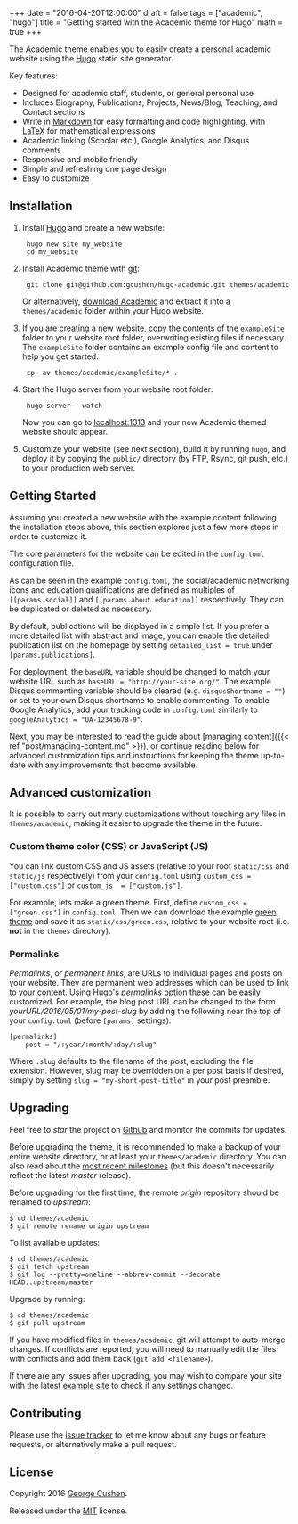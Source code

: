 +++
date = "2016-04-20T12:00:00"
draft = false
tags = ["academic", "hugo"]
title = "Getting started with the Academic theme for Hugo"
math = true
+++

The Academic theme enables you to easily create a personal academic website using the [Hugo](https://gohugo.io) static site generator.

Key features:

- Designed for academic staff, students, or general personal use
- Includes Biography, Publications, Projects, News/Blog, Teaching, and Contact sections
- Write in [Markdown](https://github.com/adam-p/markdown-here/wiki/Markdown-Cheatsheet) for easy formatting and code highlighting, with [LaTeX](https://en.wikibooks.org/wiki/LaTeX/Mathematics) for mathematical expressions
- Academic linking (Scholar etc.), Google Analytics, and Disqus comments
- Responsive and mobile friendly
- Simple and refreshing one page design
- Easy to customize


## Installation

1. Install [Hugo](https://gohugo.io/overview/installing/) and create a new website:

        hugo new site my_website
        cd my_website

2. Install Academic theme with [git](https://help.github.com/articles/set-up-git/):

        git clone git@github.com:gcushen/hugo-academic.git themes/academic

    Or alternatively, [download Academic](https://github.com/gcushen/hugo-academic/archive/master.zip) and extract it into a `themes/academic` folder within your Hugo website.

3. If you are creating a new website, copy the contents of the `exampleSite` folder to your website root folder, overwriting existing files if necessary. The `exampleSite` folder contains an example config file and content to help you get started.

        cp -av themes/academic/exampleSite/* .

4. Start the Hugo server from your website root folder:

        hugo server --watch

    Now you can go to [localhost:1313](http://localhost:1313) and your new Academic themed website should appear.

5. Customize your website (see next section), build it by running `hugo`, and deploy it by copying the `public/` directory (by FTP, Rsync, git push, etc.) to your production web server.


## Getting Started

Assuming you created a new website with the example content following the installation steps above, this section explores just a few more steps in order to customize it.

The core parameters for the website can be edited in the `config.toml` configuration file.

As can be seen in the example `config.toml`, the social/academic networking icons and education qualifications are defined as multiples of `[[params.social]]` and `[[params.about.education]]` respectively. They can be duplicated or deleted as necessary.

By default, publications will be displayed in a simple list. If you prefer a more detailed list with abstract and image, you can enable the detailed publication list on the homepage by setting `detailed_list = true` under `[params.publications]`.

For deployment, the `baseURL` variable should be changed to match your website URL such as `baseURL = "http://your-site.org/"`. The example Disqus commenting variable should be cleared (e.g. `disqusShortname = ""`) or set to your own Disqus shortname to enable commenting. To enable Google Analytics, add your tracking code in `config.toml` similarly to `googleAnalytics = "UA-12345678-9"`.

Next, you may be interested to read the guide about [managing content]({{< ref "post/managing-content.md" >}}), or continue reading below for advanced customization tips and instructions for keeping the theme up-to-date with any improvements that become available.


## Advanced customization

It is possible to carry out many customizations without touching any files in `themes/academic`, making it easier to upgrade the theme in the future.

### Custom theme color (CSS) or JavaScript (JS)

You can link custom CSS and JS assets (relative to your root `static/css` and `static/js` respectively) from your `config.toml` using `custom_css = ["custom.css"]` or `custom_js  = ["custom.js"]`.

For example, lets make a green theme. First, define `custom_css = ["green.css"]` in `config.toml`. Then we can download the example [green theme](https://gist.github.com/gcushen/d5525a4506b9ccf83f2bce592a895495) and save it as `static/css/green.css`, relative to your website root (i.e. **not** in the `themes` directory).

### Permalinks

*Permalinks*, or *permanent links*, are URLs to individual pages and posts on your website. They are permanent web addresses which can be used to link to your content. Using Hugo's *permalinks* option these can be easily customized. For example, the blog post URL can be changed to the form *yourURL/2016/05/01/my-post-slug* by adding the following near the top of your `config.toml` (before `[params]` settings):

    [permalinks]
        post = "/:year/:month/:day/:slug"

Where `:slug` defaults to the filename of the post, excluding the file extension. However, slug may be overridden on a per post basis if desired, simply by setting `slug = "my-short-post-title"` in your post preamble.


## Upgrading

Feel free to *star* the project on [Github](https://github.com/gcushen/hugo-academic/) and monitor the commits for updates.

Before upgrading the theme, it is recommended to make a backup of your entire website directory, or at least your `themes/academic` directory. You can also read about the [most recent milestones](https://github.com/gcushen/hugo-academic/releases) (but this doesn't necessarily reflect the latest *master* release).

Before upgrading for the first time, the remote *origin* repository should be renamed to *upstream*:

    $ cd themes/academic
    $ git remote rename origin upstream

To list available updates:

    $ cd themes/academic
    $ git fetch upstream
    $ git log --pretty=oneline --abbrev-commit --decorate HEAD..upstream/master

Upgrade by running:

    $ cd themes/academic
    $ git pull upstream

If you have modified files in `themes/academic`, git will attempt to auto-merge changes. If conflicts are reported, you will need to manually edit the files with conflicts and add them back (`git add <filename>`).

If there are any issues after upgrading, you may wish to compare your site with the latest [example site](https://github.com/gcushen/hugo-academic/tree/master/exampleSite) to check if any settings changed.


## Contributing

Please use the [issue tracker](https://github.com/gcushen/hugo-academic/issues) to let me know about any bugs or feature requests, or alternatively make a pull request.


## License

Copyright 2016 [George Cushen](https://georgecushen.com).

Released under the [MIT](https://github.com/gcushen/hugo-academic/blob/master/LICENSE.md) license.
